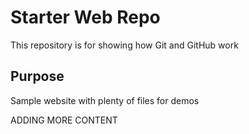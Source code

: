# Starter Web Repo

This repository is for showing how Git and GitHub work

## Purpose

Sample website with plenty of files for demos


ADDING MORE CONTENT